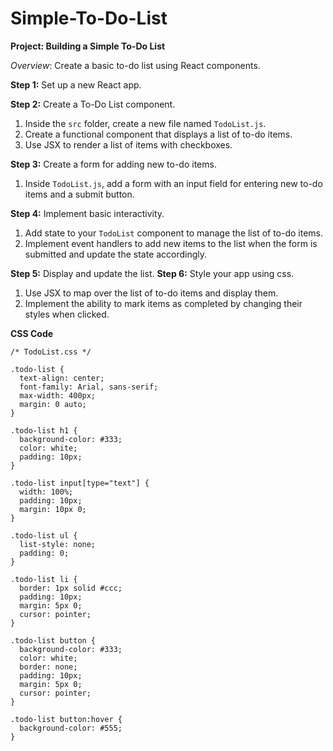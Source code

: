 # Simple-To-Do-List

**Project: Building a Simple To-Do List**

*Overview*: Create a basic to-do list using React components.

**Step 1:** Set up a new React app.

**Step 2:** Create a To-Do List component.

1. Inside the `src` folder, create a new file named `TodoList.js`.
2. Create a functional component that displays a list of to-do items.
3. Use JSX to render a list of items with checkboxes.

**Step 3:** Create a form for adding new to-do items.

1. Inside `TodoList.js`, add a form with an input field for entering new to-do items and a submit button.

**Step 4:** Implement basic interactivity.

1. Add state to your `TodoList` component to manage the list of to-do items.
2. Implement event handlers to add new items to the list when the form is submitted and update the state accordingly.

**Step 5:** Display and update the list.
**Step 6:** Style your app using css.


1. Use JSX to map over the list of to-do items and display them.
2. Implement the ability to mark items as completed by changing their styles when clicked.

**CSS Code**

```
/* TodoList.css */

.todo-list {
  text-align: center;
  font-family: Arial, sans-serif;
  max-width: 400px;
  margin: 0 auto;
}

.todo-list h1 {
  background-color: #333;
  color: white;
  padding: 10px;
}

.todo-list input[type="text"] {
  width: 100%;
  padding: 10px;
  margin: 10px 0;
}

.todo-list ul {
  list-style: none;
  padding: 0;
}

.todo-list li {
  border: 1px solid #ccc;
  padding: 10px;
  margin: 5px 0;
  cursor: pointer;
}

.todo-list button {
  background-color: #333;
  color: white;
  border: none;
  padding: 10px;
  margin: 5px 0;
  cursor: pointer;
}

.todo-list button:hover {
  background-color: #555;
}
```
